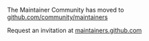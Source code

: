 The Maintainer Community has moved to [github.com/community/maintainers](https://github.com/community/maintainers)

Request an invitation at [maintainers.github.com](https://maintainers.github.com)
